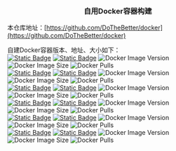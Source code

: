 <h3 align="center">自用Docker容器构建</h3>

本仓库地址：[https://github.com/DoTheBetter/docker](https://github.com/DoTheBetter/docker)

<p align="left">
自建Docker容器版本、地址、大小如下：
<br>
<a target="_blank" href="https://github.com/DoTheBetter/docker/pkgs/container/caddy2"><img alt="Static Badge" src="https://img.shields.io/badge/ghcr.io-dothebetter%2Fcaddy2-brightgreen"></a>
<a target="_blank" href="https://hub.docker.com/r/dothebetter/caddy2"><img alt="Static Badge" src="https://img.shields.io/badge/docker.io-dothebetter%2Fcaddy2-brightgreen"></a>
<img alt="Docker Image Version" src="https://img.shields.io/docker/v/dothebetter/caddy2?label=Image%20Version">
<img alt="Docker Image Size" src="https://img.shields.io/docker/image-size/dothebetter/caddy2?label=Image%20Size">
<img alt="Docker Pulls" src="https://img.shields.io/docker/pulls/dothebetter/caddy2?label=Docker%20Pulls">
<br>
<a target="_blank" href="https://github.com/DoTheBetter/docker/pkgs/container/rsync"><img alt="Static Badge" src="https://img.shields.io/badge/ghcr.io-dothebetter%2Frsync-brightgreen"></a>
<a target="_blank" href="https://hub.docker.com/r/dothebetter/rsync"><img alt="Static Badge" src="https://img.shields.io/badge/docker.io-dothebetter%2Frsync-brightgreen"></a>
<img alt="Docker Image Version" src="https://img.shields.io/docker/v/dothebetter/rsync?label=Image%20Version">
<img alt="Docker Image Size" src="https://img.shields.io/docker/image-size/dothebetter/rsync?label=Image%20Size">
<img alt="Docker Pulls" src="https://img.shields.io/docker/pulls/dothebetter/rsync?label=Docker%20Pulls">
<br>
<a target="_blank" href="https://github.com/DoTheBetter/docker/pkgs/container/zerotier-client"><img alt="Static Badge" src="https://img.shields.io/badge/ghcr.io-dothebetter%2Fzerotier--client-brightgreen"></a>
<a target="_blank" href="https://hub.docker.com/r/dothebetter/zerotier-client"><img alt="Static Badge" src="https://img.shields.io/badge/docker.io-dothebetter%2Fzerotier--client-brightgreen"></a>
<img alt="Docker Image Version" src="https://img.shields.io/docker/v/dothebetter/zerotier-client?label=Image%20Version">
<img alt="Docker Image Size" src="https://img.shields.io/docker/image-size/dothebetter/zerotier-client?label=Image%20Size">
<img alt="Docker Pulls" src="https://img.shields.io/docker/pulls/dothebetter/zerotier-client?label=Docker%20Pulls">
<br>
<a target="_blank" href="https://github.com/DoTheBetter/docker/pkgs/container/zerotier-moon"><img alt="Static Badge" src="https://img.shields.io/badge/ghcr.io-dothebetter%2Fzerotier--moon-brightgreen"></a>
<a target="_blank" href="https://hub.docker.com/r/dothebetter/zerotier-moon"><img alt="Static Badge" src="https://img.shields.io/badge/docker.io-dothebetter%2Fzerotier--moon-brightgreen"></a>
<img alt="Docker Image Version" src="https://img.shields.io/docker/v/dothebetter/zerotier-moon?label=Image%20Version">
<img alt="Docker Image Size" src="https://img.shields.io/docker/image-size/dothebetter/zerotier-moon?label=Image%20Size">
<img alt="Docker Pulls" src="https://img.shields.io/docker/pulls/dothebetter/zerotier-moon?label=Docker%20Pulls">
<br>
<a target="_blank" href="https://github.com/DoTheBetter/docker/pkgs/container/hello-world"><img alt="Static Badge" src="https://img.shields.io/badge/ghcr.io-dothebetter%2Fhello--world-brightgreen"></a>
<a target="_blank" href="https://hub.docker.com/r/dothebetter/hello-world"><img alt="Static Badge" src="https://img.shields.io/badge/docker.io-dothebetter%2Fhello--world-brightgreen"></a>
<img alt="Docker Image Version" src="https://img.shields.io/docker/v/dothebetter/hello-world?label=Image%20Version">
<img alt="Docker Image Size" src="https://img.shields.io/docker/image-size/dothebetter/hello-world?label=Image%20Size">
<img alt="Docker Pulls" src="https://img.shields.io/docker/pulls/dothebetter/hello-world?label=Docker%20Pulls">
<br>
<a target="_blank" href="https://github.com/DoTheBetter/docker/pkgs/container/kms"><img alt="Static Badge" src="https://img.shields.io/badge/ghcr.io-dothebetter%2Fkms-brightgreen"></a>
<a target="_blank" href="https://hub.docker.com/r/dothebetter/kms"><img alt="Static Badge" src="https://img.shields.io/badge/docker.io-dothebetter%2Fkms-brightgreen"></a>
<img alt="Docker Image Version" src="https://img.shields.io/docker/v/dothebetter/kms?label=Image%20Version">
<img alt="Docker Image Size" src="https://img.shields.io/docker/image-size/dothebetter/kms?label=Image%20Size">
<img alt="Docker Pulls" src="https://img.shields.io/docker/pulls/dothebetter/kms?label=Docker%20Pulls">
<br>
</p>
